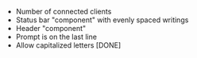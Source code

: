 - Number of connected clients
- Status bar "component" with evenly spaced writings
- Header "component"
- Prompt is on the last line
- Allow capitalized letters [DONE]